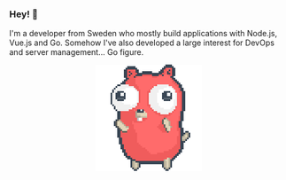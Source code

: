 ### Hey! 👋

I'm a developer from Sweden who mostly build applications with Node.js, Vue.js and Go. Somehow I've also developed a large interest for DevOps and server management... Go figure.

<p align="center">
  <img src="https://github.com/scriptcoded/scriptcoded/raw/master/party-gopher.gif" alt="gopher">
</p>
